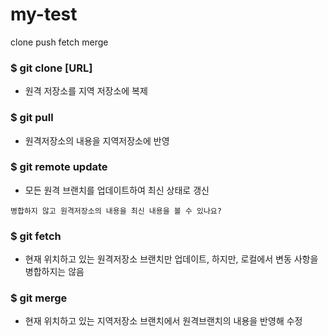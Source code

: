 # my-test
clone push fetch merge

### $ git clone [URL]
- 원격 저장소를 지역 저장소에 복제

### $ git pull
- 원격저장소의 내용을 지역저장소에 반영

### $ git remote update
- 모든 원격 브랜치를 업데이트하여 최신 상태로 갱신

```
병합하지 않고 원격저장소의 내용을 최신 내용을 볼 수 있나요?
```

### $ git fetch
- 현재 위치하고 있는 원격저장소 브랜치만 업데이트, 하지만, 로컬에서 변동 사항을 병합하지는 않음

### $ git merge
- 현재 위치하고 있는 지역저장소 브랜치에서 원격브랜치의 내용을 반영해 수정

